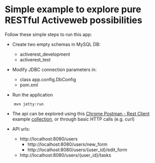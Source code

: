 # Simple example to explore pure RESTful Activeweb possibilities

Follow these simple steps to run this app:

* Create two empty schemas in MySQL DB:
    * activerest_development
    * activerest_test

* Modify JDBC connection parameters in:
    * class app.config.DbConfig
    * pom.xml

* Run the application

```
    mvn jetty:run
```

* The api can be explored using this [Chrome Postman - Rest Client](https://chrome.google.com/webstore/detail/postman-rest-client/fdmmgilgnpjigdojojpjoooidkmcomcm) example [collection](https://www.getpostman.com/collections/acff504b766cde75d1b5), or through basic HTTP calls (e.g. curl)

* API urls:
    * http://localhost:8080/users
    	* http://localhost:8080/users/new_form
    	* http://localhost:8080/users/{user_id}/edit_form
    * http://localhost:8080/users/{user_id}/tasks
    
  

 
